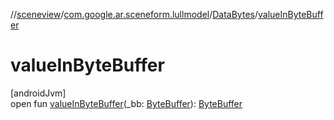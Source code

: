//[sceneview](../../../index.md)/[com.google.ar.sceneform.lullmodel](../index.md)/[DataBytes](index.md)/[valueInByteBuffer](value-in-byte-buffer.md)

# valueInByteBuffer

[androidJvm]\
open fun [valueInByteBuffer](value-in-byte-buffer.md)(_bb: [ByteBuffer](https://developer.android.com/reference/kotlin/java/nio/ByteBuffer.html)): [ByteBuffer](https://developer.android.com/reference/kotlin/java/nio/ByteBuffer.html)
